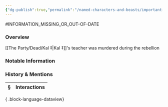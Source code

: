 ```yaml
---
{"dg-publish":true,"permalink":"/named-characters-and-beasts/important-characters/pc-backstory-characters/elandra/","tags":["NPC"],"updated":"2025-07-20T13:16:21.144+01:00"}
---
```


#INFORMATION_MISSING_OR_OUT-OF-DATE 
### Overview
[[The Party/Dead/Kal ‡\|Kal ‡]]'s teacher was murdered during the rebellion

### Notable Information


### History & Mentions
| § | Interactions |
| - | ------------ |

{ .block-language-dataview}
